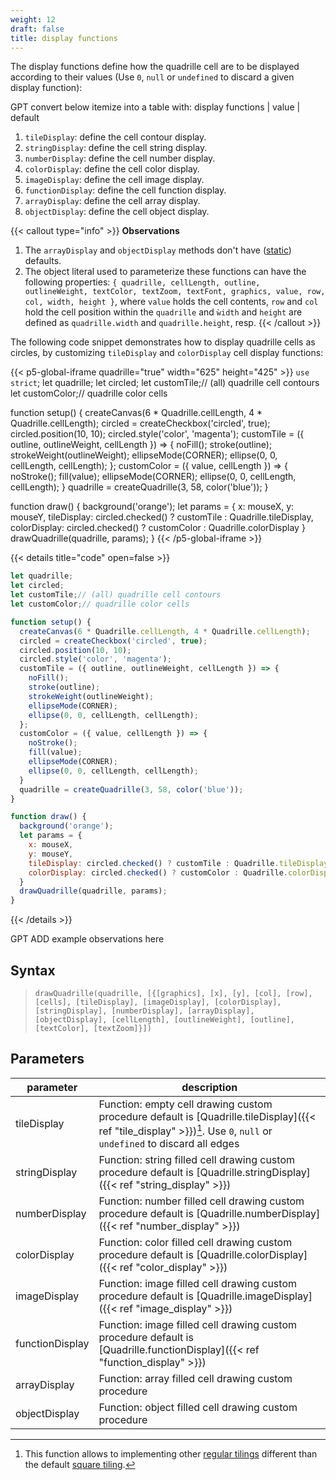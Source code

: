 ```yaml
---
weight: 12
draft: false  
title: display functions  
---
```


The display functions define how the quadrille cell are to be displayed according to their values (Use `0`, `null` or `undefined` to discard a given display function):

GPT convert below itemize into a table with: display functions | value | default

1. `tileDisplay`: define the cell contour display.
2. `stringDisplay`: define the cell string display.
3. `numberDisplay`: define the cell number display.
4. `colorDisplay`: define the cell color display.
5. `imageDisplay`: define the cell image display.
6. `functionDisplay`: define the cell function display.
7. `arrayDisplay`: define the cell array display.
8. `objectDisplay`: define the cell object display.

{{< callout type="info" >}}
**Observations**  
1. The `arrayDisplay` and `objectDisplay` methods don't have ([static](https://developer.mozilla.org/en-US/docs/Glossary/Static_method)) defaults.
2. The object literal used to parameterize these functions can have the following properties: `{ quadrille, cellLength, outline, outlineWeight, textColor, textZoom, textFont, graphics, value, row, col, width, height }`, where `value` holds the cell contents, `row` and `col` hold the cell position within the `quadrille` and `ẁidth` and `height` are defined as `quadrille.width` and `quadrille.height`, resp.
{{< /callout >}}

The following code snippet demonstrates how to display quadrille cells as circles, by customizing `tileDisplay` and `colorDisplay` cell display functions:

{{< p5-global-iframe quadrille="true" width="625" height="425" >}}
`use strict`;
let quadrille;
let circled;
let customTile;// (all) quadrille cell contours
let customColor;// quadrille color cells

function setup() {
  createCanvas(6 * Quadrille.cellLength, 4 * Quadrille.cellLength);
  circled = createCheckbox('circled', true);
  circled.position(10, 10);
  circled.style('color', 'magenta');
  customTile = ({ outline, outlineWeight, cellLength }) => {
    noFill();
    stroke(outline);
    strokeWeight(outlineWeight);
    ellipseMode(CORNER);
    ellipse(0, 0, cellLength, cellLength);
  };
  customColor = ({ value, cellLength }) => {
    noStroke();
    fill(value);
    ellipseMode(CORNER);
    ellipse(0, 0, cellLength, cellLength);
  }
  quadrille = createQuadrille(3, 58, color('blue'));
}

function draw() {
  background('orange');
  let params = {
    x: mouseX,
    y: mouseY,
    tileDisplay: circled.checked() ? customTile : Quadrille.tileDisplay,
    colorDisplay: circled.checked() ? customColor : Quadrille.colorDisplay
  }
  drawQuadrille(quadrille, params);
}
{{< /p5-global-iframe >}}

{{< details title="code" open=false >}}
```js
let quadrille;
let circled;
let customTile;// (all) quadrille cell contours
let customColor;// quadrille color cells

function setup() {
  createCanvas(6 * Quadrille.cellLength, 4 * Quadrille.cellLength);
  circled = createCheckbox('circled', true);
  circled.position(10, 10);
  circled.style('color', 'magenta');
  customTile = ({ outline, outlineWeight, cellLength }) => {
    noFill();
    stroke(outline);
    strokeWeight(outlineWeight);
    ellipseMode(CORNER);
    ellipse(0, 0, cellLength, cellLength);
  };
  customColor = ({ value, cellLength }) => {
    noStroke();
    fill(value);
    ellipseMode(CORNER);
    ellipse(0, 0, cellLength, cellLength);
  }
  quadrille = createQuadrille(3, 58, color('blue'));
}

function draw() {
  background('orange');
  let params = {
    x: mouseX,
    y: mouseY,
    tileDisplay: circled.checked() ? customTile : Quadrille.tileDisplay,
    colorDisplay: circled.checked() ? customColor : Quadrille.colorDisplay
  }
  drawQuadrille(quadrille, params);
}
```
{{< /details >}}

GPT ADD example observations here

## Syntax

> `drawQuadrille(quadrille, [{[graphics], [x], [y], [col], [row], [cells], [tileDisplay], [imageDisplay], [colorDisplay], [stringDisplay], [numberDisplay], [arrayDisplay], [objectDisplay], [cellLength], [outlineWeight], [outline], [textColor], [textZoom]}])`

## Parameters

| parameter      | description                                                                                               |
|----------------|-----------------------------------------------------------------------------------------------------------|
| tileDisplay    | Function: empty cell drawing custom procedure default is [Quadrille.tileDisplay]({{< ref "tile_display" >}})[^1]. Use `0`, `null` or `undefined` to discard all edges |
| stringDisplay  | Function: string filled cell drawing custom procedure default is [Quadrille.stringDisplay]({{< ref "string_display" >}}) |
| numberDisplay  | Function: number filled cell drawing custom procedure default is [Quadrille.numberDisplay]({{< ref "number_display" >}}) |
| colorDisplay   | Function: color filled cell drawing custom procedure default is [Quadrille.colorDisplay]({{< ref "color_display" >}})    |
| imageDisplay   | Function: image filled cell drawing custom procedure default is [Quadrille.imageDisplay]({{< ref "image_display" >}})    |
| functionDisplay | Function: image filled cell drawing custom procedure default is [Quadrille.functionDisplay]({{< ref "function_display" >}})    |
| arrayDisplay   | Function: array filled cell drawing custom procedure                                                      |
| objectDisplay  | Function: object filled cell drawing custom procedure                                                     |

[^1]: This function allows to implementing other [regular tilings](https://en.wikipedia.org/wiki/Euclidean_tilings_by_convex_regular_polygons#Regular_tilings) different than the default [square tiling](https://en.wikipedia.org/wiki/Square_tiling).